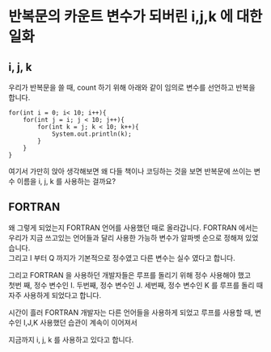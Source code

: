 # 반복문의 카운트 변수가 되버린 i,j,k 에 대한 일화

## i, j, k

우리가 반복문을 쓸 때, count 하기 위해 아래와 같이 임의로 변수를 선언하고 반복을 합니다.

```
for(int i = 0; i< 10; i++){
	for(int j = i; j < 10; j++){
		for(int k = j; k < 10; k++){
			System.out.println(k);
		}
	}
}
```

여기서 가만히 앉아 생각해보면 왜 다들 책이나 코딩하는 것을 보면 반복문에 쓰이는 변수 이름을 i, j, k 를 사용하는 걸까요?  

## FORTRAN

왜 그렇게 되었는지 FORTRAN 언어를 사용했던 때로 올라갑니다. 
FORTRAN 에서는 우리가 지금 쓰고있는 언어들과 달리 사용한 가능하 변수가 알파벳 순으로 정해져 있었습니다.  
그리고 I 부터 Q 까지가 기본적으로 정수였고 다른 변수는 실수 였다고 합니다.  

그리고 FORTRAN 을 사용하던 개발자들은 루프를 돌리기 위해 정수 사용해야 했고  
첫번 째, 정수 변수인 I. 두번째, 정수 변수인 J. 세번째, 정수 변수인 K 를 루프를 돌리 때 자주 사용하게 되었다고 합니다.

시간이 흘러 FORTRAN 개발자는 다른 언어들을 사용하게 되었고 루프를 사용할 때, 변수인 I,J,K 사용했던 습관이 계속이 이어져서  

지금까지 i, j, k 를 사용하고 있다고 합니다.